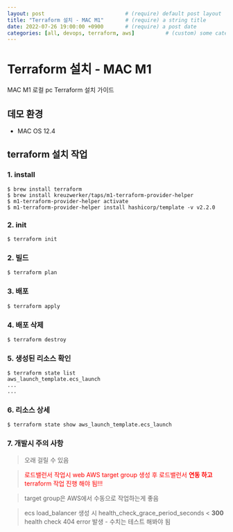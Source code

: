 ```yaml
---
layout: post                          # (require) default post layout
title: "Terraform 설치 - MAC M1"       # (require) a string title
date: 2022-07-26 19:00:00 +0900       # (require) a post date
categories: [all, devops, terraform, aws]          # (custom) some categories, but makesure these categories already exists inside path of `category/`
---
```


# Terraform 설치 - MAC M1

MAC M1 로컬 pc Terraform 설치 가이드

## 데모 환경
* MAC OS 12.4

## terraform 설치 작업
### 1. install
```
$ brew install terraform
$ brew install kreuzwerker/taps/m1-terraform-provider-helper
$ m1-terraform-provider-helper activate
$ m1-terraform-provider-helper install hashicorp/template -v v2.2.0
```


### 2. init
```
$ terraform init
```

### 2. 빌드
```
$ terraform plan
```

### 3. 배포
```
$ terraform apply
```

### 4. 배포 삭제
```
$ terraform destroy
```


### 5. 생성된 리소스 확인
```
$ terraform state list
aws_launch_template.ecs_launch
...
...
```

### 6. 리소스 상세
```
$ terraform state show aws_launch_template.ecs_launch
```

### 7. 개발시 주의 사항
> 오래 걸릴 수 있음  

> <span style="color:red">로드밸런서 작업시 web AWS target group 생성 후 로드밸런서 **연동 하고** terraform 작업 진행 해야 됨!!!</span>

> target group은 AWS에서 수동으로 작업하는게 좋음

> ecs load_balancer 생성 시 health_check_grace_period_seconds < **300**
> health check 404 error 발생 - 수치는 테스트 해봐야 됨